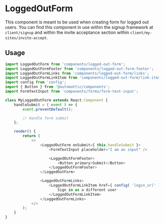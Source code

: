 # LoggedOutForm

This component is meant to be used when creating form for logged out users. You can find this component in use within the signup framework at `client/signup` and within the invite acceptance section within `client/my-sites/invite-accept`.

## Usage

```js
import LoggedOutForm from 'components/logged-out-form';
import LoggedOutFormFooter from 'components/logged-out-form-footer';
import LoggedOutFormLinks from 'components/logged-out-form/links';
import LoggedOutFormLinkItem from 'components/logged-out-form/link-item';
import config from 'config';
import { Button } from '@automattic/components';
import FormTextInput from 'components/forms/form-text-input';

class MyLoggedOutForm extends React.Component {
	handleSubmit = ( event ) => {
		event.preventDefault();

		// Handle form submit
	};

	render() {
		return (
			<>
				<LoggedOutForm onSubmit={ this.handleSubmit }>
					<FormTextInput placeholder="I am an input" />

					<LoggedOutFormFooter>
						<Button primary>Submit</Button>
					</LoggedOutFormFooter>
				</LoggedOutForm>

				<LoggedOutFormLinks>
					<LoggedOutFormLinkItem href={ config( 'login_url' ) }>
						Sign in as a different user
					</LoggedOutFormLinkItem>
				</LoggedOutFormLinks>
			</>
		);
	}
}
```
